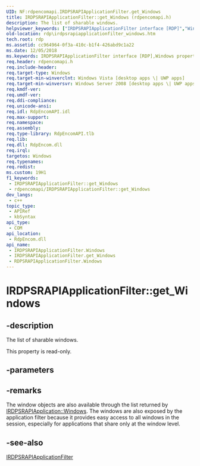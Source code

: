 ```yaml
---
UID: NF:rdpencomapi.IRDPSRAPIApplicationFilter.get_Windows
title: IRDPSRAPIApplicationFilter::get_Windows (rdpencomapi.h)
description: The list of sharable windows.
helpviewer_keywords: ["IRDPSRAPIApplicationFilter interface [RDP]","Windows property","IRDPSRAPIApplicationFilter.Windows","IRDPSRAPIApplicationFilter.get_Windows","IRDPSRAPIApplicationFilter::Windows","IRDPSRAPIApplicationFilter::get_Windows","RDPSRAPIApplicationFilter object [RDP]","Windows property","Windows property [RDP]","Windows property [RDP]","IRDPSRAPIApplicationFilter interface","Windows property [RDP]","RDPSRAPIApplicationFilter object","get_Windows","rdp.irdpsrapiapplicationfilter_windows","rdpencomapi/IRDPSRAPIApplicationFilter::Windows","rdpencomapi/IRDPSRAPIApplicationFilter::get_Windows"]
old-location: rdp\irdpsrapiapplicationfilter_windows.htm
tech.root: rdp
ms.assetid: cc964964-0f3a-410c-b1f4-426abd9c1a22
ms.date: 12/05/2018
ms.keywords: IRDPSRAPIApplicationFilter interface [RDP],Windows property, IRDPSRAPIApplicationFilter.Windows, IRDPSRAPIApplicationFilter.get_Windows, IRDPSRAPIApplicationFilter::Windows, IRDPSRAPIApplicationFilter::get_Windows, RDPSRAPIApplicationFilter object [RDP],Windows property, Windows property [RDP], Windows property [RDP],IRDPSRAPIApplicationFilter interface, Windows property [RDP],RDPSRAPIApplicationFilter object, get_Windows, rdp.irdpsrapiapplicationfilter_windows, rdpencomapi/IRDPSRAPIApplicationFilter::Windows, rdpencomapi/IRDPSRAPIApplicationFilter::get_Windows
req.header: rdpencomapi.h
req.include-header: 
req.target-type: Windows
req.target-min-winverclnt: Windows Vista [desktop apps \| UWP apps]
req.target-min-winversvr: Windows Server 2008 [desktop apps \| UWP apps]
req.kmdf-ver: 
req.umdf-ver: 
req.ddi-compliance: 
req.unicode-ansi: 
req.idl: RdpEncomAPI.idl
req.max-support: 
req.namespace: 
req.assembly: 
req.type-library: RdpEncomAPI.tlb
req.lib: 
req.dll: RdpEncom.dll
req.irql: 
targetos: Windows
req.typenames: 
req.redist: 
ms.custom: 19H1
f1_keywords:
 - IRDPSRAPIApplicationFilter::get_Windows
 - rdpencomapi/IRDPSRAPIApplicationFilter::get_Windows
dev_langs:
 - c++
topic_type:
 - APIRef
 - kbSyntax
api_type:
 - COM
api_location:
 - RdpEncom.dll
api_name:
 - IRDPSRAPIApplicationFilter.Windows
 - IRDPSRAPIApplicationFilter.get_Windows
 - RDPSRAPIApplicationFilter.Windows
---
```


# IRDPSRAPIApplicationFilter::get_Windows


## -description

The list of sharable windows.

This property is read-only.

## -parameters

## -remarks

The window objects are also available through the list returned by <a href="https://docs.microsoft.com/windows/desktop/api/rdpencomapi/nf-rdpencomapi-irdpsrapiapplication-get_windows">IRDPSRAPIApplication::Windows</a>. The windows are also exposed by the application filter because it provides easy access to all windows in the session, especially for applications that share only at the window level.

## -see-also

<a href="https://docs.microsoft.com/windows/desktop/api/rdpencomapi/nn-rdpencomapi-irdpsrapiapplicationfilter">IRDPSRAPIApplicationFilter</a>

